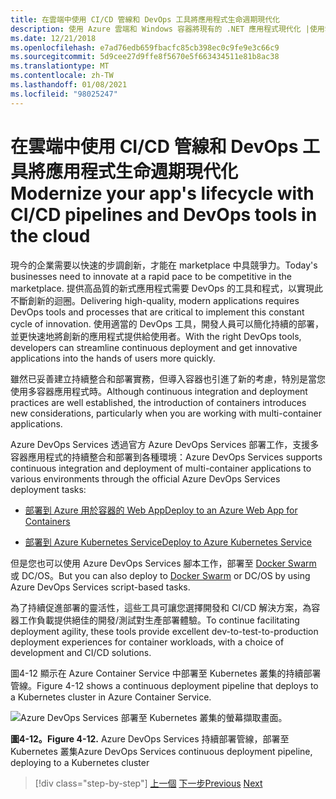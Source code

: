 ```yaml
---
title: 在雲端中使用 CI/CD 管線和 DevOps 工具將應用程式生命週期現代化
description: 使用 Azure 雲端和 Windows 容器將現有的 .NET 應用程式現代化 |使用雲端中的 CI/CD 管線和 DevOps 工具將應用程式的生命週期現代化
ms.date: 12/21/2018
ms.openlocfilehash: e7ad76edb659fbacfc85cb398ec0c9fe9e3c66c9
ms.sourcegitcommit: 5d9cee27d9ffe8f5670e5f663434511e81b8ac38
ms.translationtype: MT
ms.contentlocale: zh-TW
ms.lasthandoff: 01/08/2021
ms.locfileid: "98025247"
---
```

# <a name="modernize-your-apps-lifecycle-with-cicd-pipelines-and-devops-tools-in-the-cloud"></a><span data-ttu-id="3a8d3-103">在雲端中使用 CI/CD 管線和 DevOps 工具將應用程式生命週期現代化</span><span class="sxs-lookup"><span data-stu-id="3a8d3-103">Modernize your app's lifecycle with CI/CD pipelines and DevOps tools in the cloud</span></span>

<span data-ttu-id="3a8d3-104">現今的企業需要以快速的步調創新，才能在 marketplace 中具競爭力。</span><span class="sxs-lookup"><span data-stu-id="3a8d3-104">Today's businesses need to innovate at a rapid pace to be competitive in the marketplace.</span></span> <span data-ttu-id="3a8d3-105">提供高品質的新式應用程式需要 DevOps 的工具和程式，以實現此不斷創新的迴圈。</span><span class="sxs-lookup"><span data-stu-id="3a8d3-105">Delivering high-quality, modern applications requires DevOps tools and processes that are critical to implement this constant cycle of innovation.</span></span> <span data-ttu-id="3a8d3-106">使用適當的 DevOps 工具，開發人員可以簡化持續的部署，並更快速地將創新的應用程式提供給使用者。</span><span class="sxs-lookup"><span data-stu-id="3a8d3-106">With the right DevOps tools, developers can streamline continuous deployment and get innovative applications into the hands of users more quickly.</span></span>

<span data-ttu-id="3a8d3-107">雖然已妥善建立持續整合和部署實務，但導入容器也引進了新的考慮，特別是當您使用多容器應用程式時。</span><span class="sxs-lookup"><span data-stu-id="3a8d3-107">Although continuous integration and deployment practices are well established, the introduction of containers introduces new considerations, particularly when you are working with multi-container applications.</span></span>

<span data-ttu-id="3a8d3-108">Azure DevOps Services 透過官方 Azure DevOps Services 部署工作，支援多容器應用程式的持續整合和部署到各種環境：</span><span class="sxs-lookup"><span data-stu-id="3a8d3-108">Azure DevOps Services supports continuous integration and deployment of multi-container applications to various environments through the official Azure DevOps Services deployment tasks:</span></span>

- [<span data-ttu-id="3a8d3-109">部署到 Azure 用於容器的 Web App</span><span class="sxs-lookup"><span data-stu-id="3a8d3-109">Deploy to an Azure Web App for Containers</span></span>](/azure/devops/pipelines/apps/cd/deploy-docker-webapp?tabs=dotnet-core)

- [<span data-ttu-id="3a8d3-110">部署到 Azure Kubernetes Service</span><span class="sxs-lookup"><span data-stu-id="3a8d3-110">Deploy to Azure Kubernetes Service</span></span>](/azure/devops/pipelines/apps/cd/deploy-aks?tabs=dotnet-core)

<span data-ttu-id="3a8d3-111">但是您也可以使用 Azure DevOps Services 腳本工作，部署至 [Docker Swarm](https://blog.jcorioland.io/archives/2016/11/29/full-ci-cd-pipeline-to-deploy-multi-containers-application-on-azure-container-service-docker-swarm-using-visual-studio-team-services.html) 或 DC/OS。</span><span class="sxs-lookup"><span data-stu-id="3a8d3-111">But you can also deploy to [Docker Swarm](https://blog.jcorioland.io/archives/2016/11/29/full-ci-cd-pipeline-to-deploy-multi-containers-application-on-azure-container-service-docker-swarm-using-visual-studio-team-services.html) or DC/OS by using Azure DevOps Services script-based tasks.</span></span>

<span data-ttu-id="3a8d3-112">為了持續促進部署的靈活性，這些工具可讓您選擇開發和 CI/CD 解決方案，為容器工作負載提供絕佳的開發/測試對生產部署體驗。</span><span class="sxs-lookup"><span data-stu-id="3a8d3-112">To continue facilitating deployment agility, these tools provide excellent dev-to-test-to-production deployment experiences for container workloads, with a choice of development and CI/CD solutions.</span></span>

<span data-ttu-id="3a8d3-113">圖4-12 顯示在 Azure Container Service 中部署至 Kubernetes 叢集的持續部署管線。</span><span class="sxs-lookup"><span data-stu-id="3a8d3-113">Figure 4-12 shows a continuous deployment pipeline that deploys to a Kubernetes cluster in Azure Container Service.</span></span>

![Azure DevOps Services 部署至 Kubernetes 叢集的螢幕擷取畫面。](./media/life-cycle-ci-cd-pipelines-devops-tools/deploy-mvc-app-container-kubernetes.png)

<span data-ttu-id="3a8d3-115">**圖4-12。**</span><span class="sxs-lookup"><span data-stu-id="3a8d3-115">**Figure 4-12.**</span></span> <span data-ttu-id="3a8d3-116">Azure DevOps Services 持續部署管線，部署至 Kubernetes 叢集</span><span class="sxs-lookup"><span data-stu-id="3a8d3-116">Azure DevOps Services continuous deployment pipeline, deploying to a Kubernetes cluster</span></span>

>[!div class="step-by-step"]
><span data-ttu-id="3a8d3-117">[上一個](modernize-your-apps-with-monitoring-and-telemetry.md) 
>[下一步](migrate-to-hybrid-cloud-scenarios.md)</span><span class="sxs-lookup"><span data-stu-id="3a8d3-117">[Previous](modernize-your-apps-with-monitoring-and-telemetry.md)
[Next](migrate-to-hybrid-cloud-scenarios.md)</span></span>
